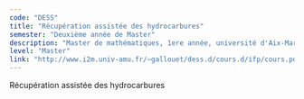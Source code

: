 ```yaml
---
code: "DESS"
title: "Récupération assistée des hydrocarbures"
semester: "Deuxième année de Master"
description: "Master de mathématiques, 1ere année, université d'Aix-Marseille, Notes de cours et travaux dirigés"
level: "Master"
link: "http://www.i2m.univ-amu.fr/~gallouet/dess.d/cours.d/ifp/cours.pdf"
---
```


Récupération assistée des hydrocarbures
